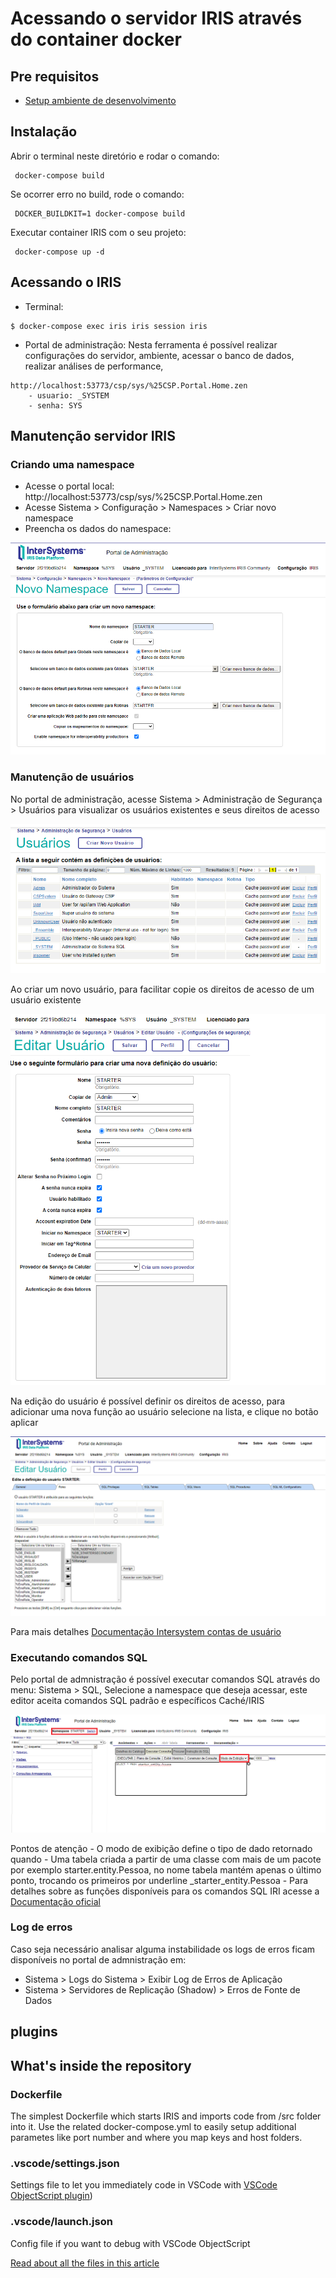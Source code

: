 # Acessando o servidor IRIS através do container docker

## Pre requisitos

- [Setup ambiente de desenvolvimento](/Instructions/SETUP.md)

## Instalação

Abrir o terminal neste diretório e rodar o comando:

```
 docker-compose build
```

Se ocorrer erro no build, rode o comando:
 
```
 DOCKER_BUILDKIT=1 docker-compose build
```

Executar container IRIS com o seu projeto:

```
 docker-compose up -d
```

## Acessando o IRIS

- Terminal:

```
$ docker-compose exec iris iris session iris
```

- Portal de administração: Nesta ferramenta é possível realizar configurações do servidor, ambiente, acessar o banco de dados, realizar análises de performance, 
```
http://localhost:53773/csp/sys/%25CSP.Portal.Home.zen
    - usuario: _SYSTEM
    - senha: SYS
```

## Manutenção servidor IRIS
### Criando uma namespace
- Acesse o portal local:  http://localhost:53773/csp/sys/%25CSP.Portal.Home.zen
- Acesse Sistema > Configuração > Namespaces > Criar novo namespace
- Preencha os dados do namespace:

![namespace.png](/Instructions/images/namespace.png)


### Manutenção de usuários

No portal de administração, acesse Sistema > Administração de Segurança > Usuários para visualizar os usuários existentes e seus direitos de acesso

![irisusuarios.png](/Instructions/images/irisusuarios.png)

Ao criar um novo usuário, para facilitar copie os direitos de acesso de um usuário existente

![irisnovousuario.png](/Instructions/images/irisnovousuario.png)

Na edição do usuário é possível definir os direitos de acesso, para adicionar uma nova função ao usuário selecione na lista, e clique no botão aplicar

![irisuserroles.png](/Instructions/images/irisuserroles.png)

Para mais detalhes [Documentação Intersystem contas de usuário](https://docs.intersystems.com/irislatest/csp/docbook/DocBook.UI.Page.cls?KEY=GAUTHZ_users)


### Executando comandos SQL
Pelo portal de admnistração é possível executar comandos SQL através do menu: Sistema > SQL, Selecione a namespace que deseja acessar, este editor aceita comandos SQL padrão e específicos Caché/IRIS

![irissql.png](/Instructions/images/irissql.png)

Pontos de atenção
	- O modo de exibição define o tipo de dado retornado quando
	- Uma tabela criada a partir de uma classe com mais de um pacote por exemplo starter.entity.Pessoa, no nome tabela mantém apenas o último ponto, trocando os primeiros por underline 
		<outrosPacotes>_starter_entity.Pessoa
	- Para detalhes sobre as funções disponíveis para os comandos SQL IRI acesse a [Documentação oficial](https://docs.intersystems.com/irislatest/csp/docbook/DocBook.UI.Page.cls?KEY=GSQL_langelements)


### Log de erros
Caso seja necessário analisar alguma instabilidade os logs de erros ficam disponíveis no portal de admnistração em:

- Sistema  > Logs do Sistema  > Exibir Log de Erros de Aplicação
- Sistema  > Servidores de Replicação (Shadow)  > Erros de Fonte de Dados



## plugins


## What's inside the repository

### Dockerfile

The simplest Dockerfile which starts IRIS and imports code from /src folder into it.
Use the related docker-compose.yml to easily setup additional parametes like port number and where you map keys and host folders.


### .vscode/settings.json

Settings file to let you immediately code in VSCode with [VSCode ObjectScript plugin](https://marketplace.visualstudio.com/items?itemName=daimor.vscode-objectscript))

### .vscode/launch.json
Config file if you want to debug with VSCode ObjectScript

[Read about all the files in this article](https://community.intersystems.com/post/dockerfile-and-friends-or-how-run-and-collaborate-objectscript-projects-intersystems-iris)
